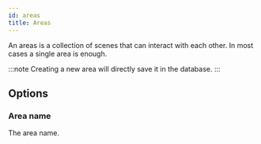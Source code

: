 ```yaml
---
id: areas
title: Areas
---
```


An areas is a collection of scenes that can interact with each other. In most cases a single area is enough.

:::note
Creating a new area will directly save it in the database.
:::

## Options

### Area name

The area name.
